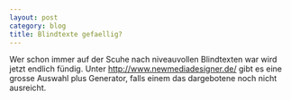 ```yaml
---
layout: post
category: blog
title: Blindtexte gefaellig?
---
```


Wer schon immer auf der Scuhe nach niveauvollen Blindtexten war wird jetzt endlich fündig. Unter http://www.newmediadesigner.de/ gibt es eine grosse Auswahl plus Generator, falls einem das dargebotene noch nicht ausreicht.
